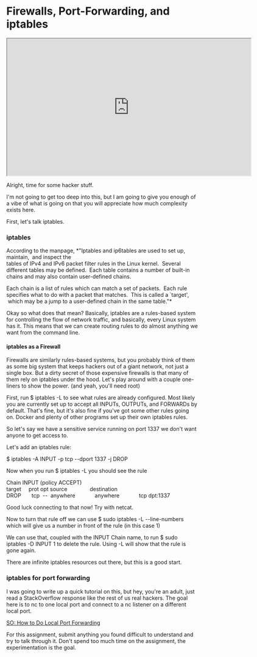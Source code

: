 # Firewalls, Port-Forwarding, and iptables

<iframe allowfullscreen height="360" src="https://www.youtube.com/embed/yiItNwKbzQo?wmode=opaque" width="640"></iframe>  

Alright, time for some hacker stuff. 

I'm not going to get too deep into this, but I am going to give you
enough of a vibe of what is going on that you will appreciate how much
complexity exists here. 

First, let's talk iptables.

### iptables

According to the manpage, *"Iptables and ip6tables are used to set up,
maintain,  and inspect the  
tables of IPv4 and IPv6 packet filter rules in the Linux kernel.
 Several different tables may be defined.  Each table contains a number
of built-in chains and may also contain user-defined chains.  
  
Each chain is a list of rules which can match a set of packets.  Each
rule specifies what to do with a packet that matches.  This is called a
\`target',  which may be a jump to a user-defined chain in the same
table."*

Okay so what does that mean? Basically, iptables are a rules-based
system for controlling the flow of network traffic, and basically, every
Linux system has it. This means that we can create routing rules to do
almost anything we want from the command line.

#### iptables as a Firewall

Firewalls are similarly rules-based systems, but you probably think of
them as some big system that keeps hackers out of a giant network, not
just a single box. But a dirty secret of those expensive firewalls is
that many of them rely on iptables under the hood. Let's play around
with a couple one-liners to show the power. (and yeah, you'll need root)

  

First, run $ iptables -L to see what rules are already configured. Most
likely you are currently set up to accept all INPUTs, OUTPUTs, and
FORWARDs by default. That's fine, but it's also fine if you've got some
other rules going on. Docker and plenty of other programs set up their
own iptables rules. 

  

So let's say we have a sensitive service running on port 1337 we don't
want anyone to get access to.

Let's add an iptables rule:

$ iptables -A INPUT -p tcp --dport 1337 -j DROP

Now when you run $ iptables -L you should see the rule 

Chain INPUT (policy ACCEPT)  
target     prot opt source               destination          
DROP       tcp  --  anywhere             anywhere             tcp
dpt:1337  
  
Good luck connecting to that now! Try with netcat.  
  
Now to turn that rule off we can use $ sudo iptables -L --line-numbers
which will give us a number in front of the rule (in this case 1)

We can use that, coupled with the INPUT Chain name, to run $ sudo
iptables -D INPUT 1 to delete the rule. Using -L will show that the rule
is gone again. 

There are infinite iptables resources out there, but this is a good
start.

###  

### iptables for port forwarding

I was going to write up a quick tutorial on this, but hey, you're an
adult, just read a StackOverflow response like the rest of us real
hackers. The goal here is to nc to one local port and connect to a nc
listener on a different local port.

[SO: How to Do Local Port
Forwarding](https://stackoverflow.com/questions/28170004/how-to-do-local-port-forwarding-with-iptables)

  

For this assignment, submit anything you found difficult to understand
and try to talk through it. Don't spend too much time on the assignment,
the experimentation is the goal.
